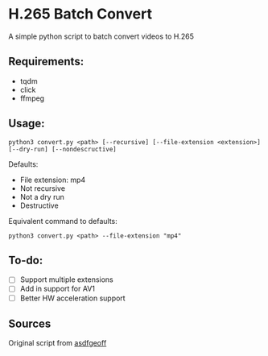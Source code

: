 # H.265 Batch Convert

A simple python script to batch convert videos to H.265

## Requirements:

 - tqdm
 - click
 - ffmpeg

## Usage:

```
python3 convert.py <path> [--recursive] [--file-extension <extension>] [--dry-run] [--nondescructive]
```

Defaults:
 - File extension: mp4
 - Not recursive
 - Not a dry run
 - Destructive

Equivalent command to defaults:

```
python3 convert.py <path> --file-extension "mp4"
```

## To-do:

 - [ ] Support multiple extensions
 - [ ] Add in support for AV1
 - [ ] Better HW acceleration support

## Sources

Original script from [asdfgeoff](https://gist.github.com/asdfgeoff/62b155ee4ea6b81c9175c39ec2d22e9a)

